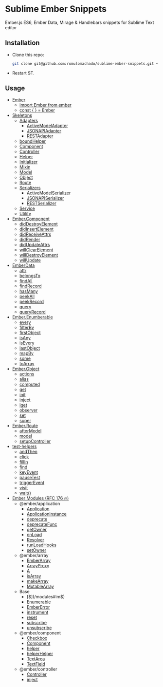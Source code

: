 # Sublime Ember Snippets

Ember.js ES6, Ember Data, Mirage & Handlebars snippets for Sublime Text editor

## Installation

* Clone this repo:

    ```bash
    git clone git@github.com:romulomachado/sublime-ember-snippets.git ~/Library/Application\ Support/Sublime\ Text\ 3/Packages/User/sublime-ember-snippets
    ```

* Restart ST.

## Usage

* [Ember](/ember)
    * [import Ember from ember](/ember#ime)
    * [const { } = Ember](/ember#ce)
* [Skeletons](/skeletons)
    * [Adapters](/skeletons#adapters)
        * [ActiveModelAdapter](/skeletons#activeadapter)
        * [JSONAPIAdapter](/skeletons#jaadapter)
        * [RESTAdapter](/skeletons#adapter)
    * [boundHelper](/skeletons#boundhelper)
    * [Component](/skeletons#component)
    * [Controller](/skeletons#controller)
    * [Helper](/skeletons#helper)
    * [Initializer](/skeletons#initializer)
    * [Mixin](/skeletons#mixin)
    * [Model](/skeletons#model)
    * [Object](/skeletons#object)
    * [Route](/skeletons#route)
    * [Serializers](/skeletons#serializers)
        * [ActiveModelSerializer](/skeletons#activeserializer)
        * [JSONAPISerializer](/skeletons#jaserializer)
        * [RESTSerializer](/skeletons#serializer)
    * [Service](/skeletons#service)
    * [Utility](/skeletons#utility)
* [Ember.Component](/component)
    * [didDestroyElement](/component#diddestroyelement)
    * [didInsertElement](/component#didinsertelement)
    * [didReceiveAttrs](/component#didreceiveattrs)
    * [didRender](/component#didrender)
    * [didUpdateAttrs](/component#didupdateattrs)
    * [willClearElement](/component#willclearelement)
    * [willDestroyElement](/component#willdestroyelement)
    * [willUpdate](/component#willupdate)
* [EmberData](/data)
    * [attr](/data#attr)
    * [belongsTo](/data#bt)
    * [findAll](/data#fall)
    * [findRecord](/data#frecord)
    * [hasMany](/data#hM)
    * [peekAll](/data#pall)
    * [peekRecord](/data#precord)
    * [query](/data#qall)
    * [queryRecord](/data#qrecord)
* [Ember.Enumberable](/enumerable)
    * [every](/enumerable#every)
    * [filterBy](/enumerable#filterby)
    * [firstObject](/enumerable#first)
    * [isAny](/enumerable#isany)
    * [isEvery](/enumerable#isevery)
    * [lastObject](/enumerable#last)
    * [mapBy](/enumerable#mapby)
    * [some](/enumerable#some)
    * [toArray](/enumerable#toarray)
* [Ember.Object](/object)
    * [actions](/object#actions)
    * [alias](/object#alias)
    * [computed](/object#computed)
    * [get](/object#get)
    * [init](/object#init)
    * [inject](/object#inject)
    * [lget](/object#lget)
    * [observer](/object#observer)
    * [set](/object#set)
    * [super](/object#super)
* [Ember.Route](/route)
    * [afterModel](/route#after)
    * [model](/route#model)
    * [setupController](/route#setupC)
* [test-helpers](/test-helpers)
    * [andThen](/test-helpers#andthen)
    * [click](/test-helpers#click)
    * [fillIn](/test-helpers#fillin)
    * [find](/test-helpers#find)
    * [keyEvent](/test-helpers#keyevent)
    * [pauseTest](/test-helpers#pause)
    * [triggerEvent](/test-helpers#trigger)
    * [visit](/test-helpers#visit)
    * [wait()](/test-helpers#wait)
* [Ember Modules (RFC 176 :fire:)](/modules)
    * @ember/application
        * [Application](/modules#imapp)
        * [ApplicationInstance](/modules#imappinstance)
        * [deprecate](/modules#imdeprecate)
        * [deprecateFunc](/modules#imdeprecatefunc)
        * [getOwner](/modules#imgetowner)
        * [onLoad](/modules#imonload)
        * [Resolver](/modules#imresolver)
        * [runLoadHooks](/modules#imrunloadhooks)
        * [setOwner](/modules#imsetowner)
    * @ember/array
        * [EmberArray](/modules#imarray)
        * [ArrayProxy](/modules#imarrayproxy)
        * [A](/modules#imemberarray)
        * [isArray](/modules#imisarray)
        * [makeArray](/modules#immakearray)
        * [MutableArray](/modules#immutarray)
    * Base
        * [$](/modules#im$)
        * [Enumerable](/modules#imenum)
        * [EmberError](/modules#imerr)
        * [instrument](/modules#iminstrument)
        * [reset](/modules#imreset)
        * [subscribe](/modules#imsubscribe)
        * [unsubscribe](/modules#imunsubscribe)
    * @ember/component
        * [Checkbox](/modules#imcheckbox)
        * [Component](/modules#imcomponent)
        * [helper](/modules#imhelper)
        * [helperHelper](/modules#imhelperhelper)
        * [TextArea](/modules#imtextarea)
        * [TextField](/modules#imtextfield)
    * @ember/controller
        * [Controller](/modules#imcontroller)
        * [inject](/modules#iminjectcontroller)
